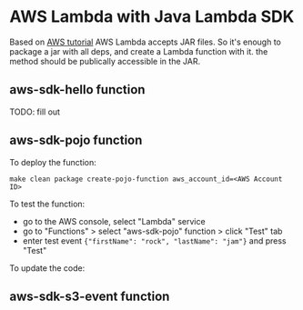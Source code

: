 # AWS Lambda with Java Lambda SDK 

Based on [AWS tutorial](https://aws.amazon.com/blogs/compute/clojure/) 
AWS Lambda accepts JAR files. So it's enough to package a jar with all deps, and create a Lambda function with it.
the method should be publically accessible in the JAR.

## aws-sdk-hello function

TODO: fill out

## aws-sdk-pojo function

To deploy the function:
```
make clean package create-pojo-function aws_account_id=<AWS Account ID> 
```

To test the function: 
* go to the AWS console, select "Lambda" service
* go to "Functions" > select "aws-sdk-pojo" function > click "Test" tab
* enter test event `{"firstName": "rock", "lastName": "jam"}` and press "Test"

To update the code:

## aws-sdk-s3-event function

